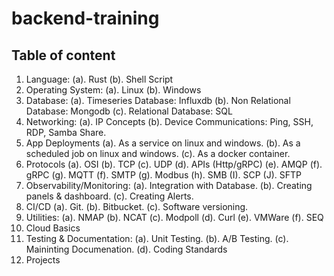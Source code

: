 # backend-training 
## Table of content
1. Language:
    (a). Rust
    (b). Shell Script
2. Operating System:
    (a). Linux 
    (b). Windows
3. Database:
    (a). Timeseries Database: Influxdb 
    (b). Non Relational Database: Mongodb
    (c). Relational Database: SQL
4. Networking:
    (a). IP Concepts 
    (b). Device Communications: Ping, SSH, RDP, Samba Share.
5. App Deployments
    (a). As a service on linux and windows.
    (b). As a scheduled job on linux and windows. 
    (c). As a docker container. 
6. Protocols
    (a). OSI 
    (b). TCP
    (c). UDP
    (d). APIs (Http/gRPC)
    (e). AMQP 
    (f). gRPC
    (g). MQTT
    (f). SMTP
    (g). Modbus
    (h). SMB
    (I). SCP
    (J). SFTP
7. Observability/Monitoring: 
    (a). Integration with Database.
    (b). Creating panels & dashboard.
    (c). Creating Alerts. 
8. CI/CD 
    (a). Git.
    (b). Bitbucket.
    (c). Software versioning. 
9. Utilities:
    (a). NMAP 
    (b). NCAT
    (c). Modpoll
    (d). Curl
    (e). VMWare
    (f). SEQ 
10. Cloud Basics
11. Testing & Documentation:
    (a). Unit Testing.
    (b). A/B Testing. 
    (c). Maininting Documenation.
    (d). Coding Standards 
12. Projects
    
